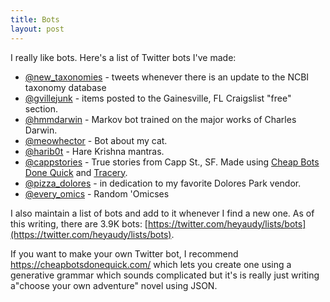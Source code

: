 ```yaml
---
title: Bots
layout: post
---
```


I really like bots. Here's a list of Twitter bots I've made:

- [@new_taxonomies](https://twitter.com/new_taxonomies) - tweets whenever there is an
  update to the NCBI taxonomy database
- [@gvillejunk](https://twitter.com/gvillejunk) - items posted to the
  Gainesville, FL Craigslist "free" section.
- [@hmmdarwin](https://twitter.com/hmmdarwin) - Markov bot trained on the major
  works of Charles Darwin.
- [@meowhector](https://twitter.com/meowhector) - Bot about my cat.
- [@harib0t](https://twitter.com/harib0t) - Hare Krishna mantras.
- [@cappstories](https://twitter.com/cappstories) - True stories from Capp
   St., SF. Made using [Cheap Bots Done Quick](http://cheapbotsdonequick.com/)
   and [Tracery](http://www.crystalcodepalace.com/traceryTut.html#).
- [@pizza_dolores](https://twitter.com/pizza_dolores) - in dedication to my
   favorite Dolores Park vendor.
- [@every_omics](https://twitter.com/every_omics) - Random 'Omicses


I also maintain a list of bots and add to it whenever I find a new one. As of
this writing, there are 3.9K bots:
[https://twitter.com/heyaudy/lists/bots](https://twitter.com/heyaudy/lists/bots).

If you want to make your own Twitter bot, I recommend
https://cheapbotsdonequick.com/ which lets you create one using a generative
grammar which sounds complicated but it's is really just writing a"choose your
own adventure" novel using JSON.
